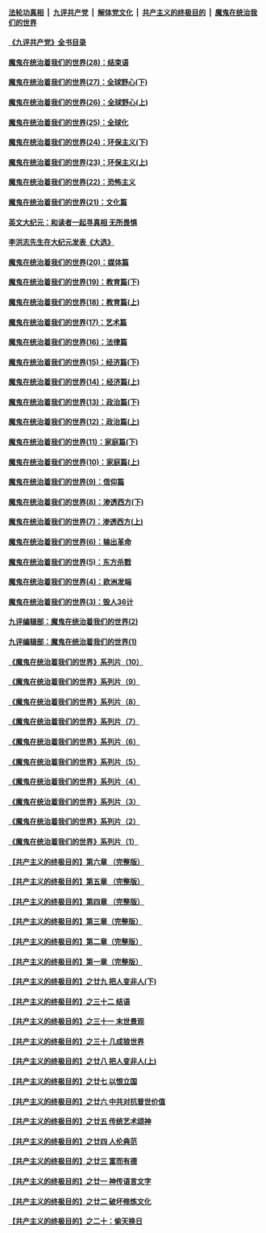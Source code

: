 ####  [法轮功真相](../../../../basic/blob/master/README.md?t=04221831) &nbsp;|&nbsp; [九评共产党](../../../../9ping.md/blob/master/README.md?t=04221831) &nbsp;|&nbsp; [解体党文化](../../../../jtdwh.md/blob/master/README.md?t=04221831)  &nbsp;|&nbsp; [共产主义的终极目的](../../../../gczydzjmd.md/blob/master/README.md?t=04221831) &nbsp;|&nbsp; [魔鬼在统治我们的世界](../../../../mgztzwmdsj.md/blob/master/README.md?t=04221831) 

#### [《九评共产党》全书目录](../pages/nsc422/n13708085.md?t=04221831) 

#### [魔鬼在统治着我们的世界(28)：结束语](../pages/nsc422/n10936246.md?t=04221831) 

#### [魔鬼在统治着我们的世界(27)：全球野心(下)](../pages/nsc422/n10928319.md?t=04221831) 

#### [魔鬼在统治着我们的世界(26)：全球野心(上)](../pages/nsc422/n10900318.md?t=04221831) 

#### [魔鬼在统治着我们的世界(25)：全球化](../pages/nsc422/n10788205.md?t=04221831) 

#### [魔鬼在统治着我们的世界(24)：环保主义(下)](../pages/nsc422/n10695307.md?t=04221831) 

#### [魔鬼在统治着我们的世界(23)：环保主义(上)](../pages/nsc422/n10688613.md?t=04221831) 

#### [魔鬼在统治着我们的世界(22)：恐怖主义](../pages/nsc422/n10614727.md?t=04221831) 

#### [魔鬼在统治着我们的世界(21)：文化篇](../pages/nsc422/n10597706.md?t=04221831) 

#### [英文大纪元：和读者一起寻真相 无所畏惧](../pages/nsc422/n12542027.md?t=04221831) 

#### [李洪志先生在大纪元发表《大选》](../pages/nsc422/n12534746.md?t=04221831) 

#### [魔鬼在统治着我们的世界(20)：媒体篇](../pages/nsc422/n10586579.md?t=04221831) 

#### [魔鬼在统治着我们的世界(19)：教育篇(下)](../pages/nsc422/n10564808.md?t=04221831) 

#### [魔鬼在统治着我们的世界(18)：教育篇(上)](../pages/nsc422/n10526970.md?t=04221831) 

#### [魔鬼在统治着我们的世界(17)：艺术篇](../pages/nsc422/n10499093.md?t=04221831) 

#### [魔鬼在统治着我们的世界(16)：法律篇](../pages/nsc422/n10485969.md?t=04221831) 

#### [魔鬼在统治着我们的世界(15)：经济篇(下)](../pages/nsc422/n10469975.md?t=04221831) 

#### [魔鬼在统治着我们的世界(14)：经济篇(上)](../pages/nsc422/n10457370.md?t=04221831) 

#### [魔鬼在统治着我们的世界(13)：政治篇(下)](../pages/nsc422/n10448270.md?t=04221831) 

#### [魔鬼在统治着我们的世界(12)：政治篇(上)](../pages/nsc422/n10444576.md?t=04221831) 

#### [魔鬼在统治着我们的世界(11)：家庭篇(下)](../pages/nsc422/n10440961.md?t=04221831) 

#### [魔鬼在统治着我们的世界(10)：家庭篇(上)](../pages/nsc422/n10435448.md?t=04221831) 

#### [魔鬼在统治着我们的世界(9)：信仰篇](../pages/nsc422/n10432159.md?t=04221831) 

#### [魔鬼在统治着我们的世界(8)：渗透西方(下)](../pages/nsc422/n10429603.md?t=04221831) 

#### [魔鬼在统治着我们的世界(7)：渗透西方(上)](../pages/nsc422/n10426013.md?t=04221831) 

#### [魔鬼在统治着我们的世界(6)：输出革命](../pages/nsc422/n10421536.md?t=04221831) 

#### [魔鬼在统治着我们的世界(5)：东方杀戮](../pages/nsc422/n10417707.md?t=04221831) 

#### [魔鬼在统治着我们的世界(4)：欧洲发端](../pages/nsc422/n10414890.md?t=04221831) 

#### [魔鬼在统治着我们的世界(3)：毁人36计](../pages/nsc422/n10411583.md?t=04221831) 

#### [九评编辑部：魔鬼在统治着我们的世界(2)](../pages/nsc422/n10410036.md?t=04221831) 

#### [九评编辑部：魔鬼在统治着我们的世界(1)](../pages/nsc422/n10406825.md?t=04221831) 

#### [《魔鬼在统治着我们的世界》系列片（10）](../pages/nsc422/n12292670.md?t=04221831) 

#### [《魔鬼在统治着我们的世界》系列片（9）](../pages/nsc422/n12290859.md?t=04221831) 

#### [《魔鬼在统治着我们的世界》系列片（8）](../pages/nsc422/n12287445.md?t=04221831) 

#### [《魔鬼在统治着我们的世界》系列片（7）](../pages/nsc422/n12283425.md?t=04221831) 

#### [《魔鬼在统治着我们的世界》系列片（6）](../pages/nsc422/n12282314.md?t=04221831) 

#### [《魔鬼在统治着我们的世界》系列片（5）](../pages/nsc422/n12281419.md?t=04221831) 

#### [《魔鬼在统治着我们的世界》系列片（4）](../pages/nsc422/n12274024.md?t=04221831) 

#### [《魔鬼在统治着我们的世界》系列片（3）](../pages/nsc422/n12271322.md?t=04221831) 

#### [《魔鬼在统治着我们的世界》系列片（2）](../pages/nsc422/n12269049.md?t=04221831) 

#### [《魔鬼在统治着我们的世界》系列片（1）](../pages/nsc422/n12267575.md?t=04221831) 

#### [【共产主义的终极目的】第六章 （完整版）](../pages/nsc422/n11428913.md?t=04221831) 

#### [【共产主义的终极目的】第五章 （完整版）](../pages/nsc422/n11428912.md?t=04221831) 

#### [【共产主义的终极目的】第四章 （完整版）](../pages/nsc422/n11428907.md?t=04221831) 

#### [【共产主义的终极目的】第三章（完整版）](../pages/nsc422/n11428848.md?t=04221831) 

#### [【共产主义的终极目的】第二章（完整版）](../pages/nsc422/n11428831.md?t=04221831) 

#### [【共产主义的终极目的】第一章（完整版）](../pages/nsc422/n11417651.md?t=04221831) 

#### [【共产主义的终极目的】之廿九 把人变非人(下)](../pages/nsc422/n11344140.md?t=04221831) 

#### [【共产主义的终极目的】之三十二 结语](../pages/nsc422/n11360535.md?t=04221831) 

#### [【共产主义的终极目的】之三十一 末世景观](../pages/nsc422/n11351129.md?t=04221831) 

#### [【共产主义的终极目的】之三十 几成狼世界](../pages/nsc422/n11348280.md?t=04221831) 

#### [【共产主义的终极目的】之廿八 把人变非人(上)](../pages/nsc422/n11340492.md?t=04221831) 

#### [【共产主义的终极目的】之廿七 以恨立国](../pages/nsc422/n11336944.md?t=04221831) 

#### [【共产主义的终极目的】之廿六 中共对抗普世价值](../pages/nsc422/n11324785.md?t=04221831) 

#### [【共产主义的终极目的】之廿五 传统艺术颂神](../pages/nsc422/n11296396.md?t=04221831) 

#### [【共产主义的终极目的】之廿四 人伦典范](../pages/nsc422/n11296397.md?t=04221831) 

#### [【共产主义的终极目的】之廿三 富而有德](../pages/nsc422/n11283598.md?t=04221831) 

#### [【共产主义的终极目的】之廿一 神传语言文字](../pages/nsc422/n11263265.md?t=04221831) 

#### [【共产主义的终极目的】之廿二 破坏修炼文化](../pages/nsc422/n11245728.md?t=04221831) 

#### [【共产主义的终极目的】之二十：偷天换日](../pages/nsc422/n11238846.md?t=04221831) 

